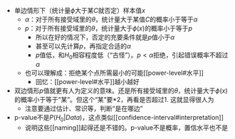 - 单边情形下（统计量$\phi$大于某$C$就否定）样本值$x$
  - $\alpha$：对于所有接受域里的$\theta$，统计量大于某值$C$的概率小于等于$\alpha$
  - $p$：对于所有接受域里的$\theta$，统计量大于$\phi(x)$的概率小于等于$p$
    - 所以在好的情况下，否定的充要条件就是$p$值小于$\alpha$
    - 甚至可以先计算$p$，再指定合适的$\alpha$
    - $p$值低，和$H_0$相容程度低（“古怪”）。$p<\alpha$拒绝，引起错误概率不超过$\alpha$
  - 也可以理解成：拒绝某个点所需最小的可能[[power-level#水平]]
    - 回忆：[[power-level#水平]]越小越好
- 双边情形$p$值就更有人为定义的意味。还是所有接受域里的$\theta$，统计量大于$\phi(x)$的概率小于等于“某”。但这个“某”要$*2$，再看是否超过1. 这就显得很人为
  - 注意要通过估计、常识等，判断“是在哪边”
- p-value不是$P(H_0|Data)$，这点类似[[confidence-interval#interpretation]]
  - 说明这些[[naming]]起得还是不错的。p-value不是概率，置信水平也不是